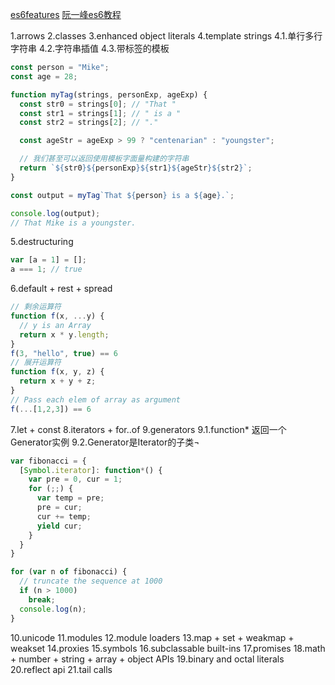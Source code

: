 [es6features](https://github.com/lukehoban/es6features#arrows)
[阮一峰es6教程](http://es6.ruanyifeng.com/)

1.arrows
2.classes
3.enhanced object literals
4.template strings
  4.1.单行多行字符串
  4.2.字符串插值
  4.3.带标签的模板
```js
const person = "Mike";
const age = 28;

function myTag(strings, personExp, ageExp) {
  const str0 = strings[0]; // "That "
  const str1 = strings[1]; // " is a "
  const str2 = strings[2]; // "."

  const ageStr = ageExp > 99 ? "centenarian" : "youngster";

  // 我们甚至可以返回使用模板字面量构建的字符串
  return `${str0}${personExp}${str1}${ageStr}${str2}`;
}

const output = myTag`That ${person} is a ${age}.`;

console.log(output);
// That Mike is a youngster.
```

5.destructuring
```js
var [a = 1] = [];
a === 1; // true
```
6.default + rest + spread
```js
// 剩余运算符
function f(x, ...y) {
  // y is an Array
  return x * y.length;
}
f(3, "hello", true) == 6
// 展开运算符
function f(x, y, z) {
  return x + y + z;
}
// Pass each elem of array as argument
f(...[1,2,3]) == 6
```
7.let + const
8.iterators + for..of
9.generators
  9.1.function* 返回一个Generator实例
  9.2.Generator是Iterator的子类¬
```js
var fibonacci = {
  [Symbol.iterator]: function*() {
    var pre = 0, cur = 1;
    for (;;) {
      var temp = pre;
      pre = cur;
      cur += temp;
      yield cur;
    }
  }
}

for (var n of fibonacci) {
  // truncate the sequence at 1000
  if (n > 1000)
    break;
  console.log(n);
}
```

10.unicode
11.modules
12.module loaders
13.map + set + weakmap + weakset
14.proxies
15.symbols
16.subclassable built-ins
17.promises
18.math + number + string + array + object APIs
19.binary and octal literals
20.reflect api
21.tail calls